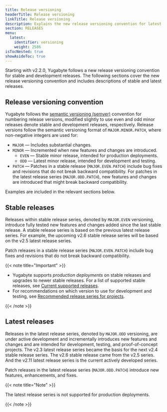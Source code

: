 ```yaml
---
title: Release versioning
headerTitle: Release versioning
linkTitle: Release versioning
description: Explains the new release versioning convention for latest and stable releases.
section: RELEASES
menu:
  latest:
    identifier: versioning
    weight: 2586
isTocNested: true
showAsideToc: true
---
```


Starting with v2.2.0, Yugabyte follows a new release versioning convention for stable and development releases. The following sections cover the new release versioning convention and includes descriptions of stable and latest releases.

## Release versioning convention

Yugabyte follows the [semantic versioning (semver)](https://semver.org) convention for numbering release versions, modified slightly to use even and odd minor releases denote stable and development releases, respectively. Release versions follow the semantic versioning format of `MAJOR.MINOR.PATCH`, where non-negative integers are used for:

- `MAJOR` — Includes substantial changes.
- `MINOR` — Incremented when new features and changes are introduced.
  - `EVEN` — Stable minor release, intended for production deployments.
  - `ODD` — Latest minor release, intended for development and testing.
- `PATCH` — Patches in a stable release (`MAJOR.EVEN.PATCH`) include bug fixes and revisions that do not break backward compatibility. For patches in the latest release series (`MAJOR.ODD.PATCH`), new features and changes are introduced that might break backward compatibility.

Examples are included in the relevant sections below.

## Stable releases

Releases within stable release series, denoted by `MAJOR.EVEN` versioning, introduce fully tested new features and changes added since the last stable release. A stable release series is based on the previous latest release series. For example, the upcoming v2.6 stable release series will be based on the v2.5 latest release series.

Patch releases in a stable release series (`MAJOR.EVEN.PATCH`) include bug fixes and revisions that do not break backward compatibility.

{{< note title="Important" >}}

- Yugabyte supports *production deployments* on stable releases and upgrades to newer stable releases. For a list of supported stable releases, see [Current supported releases](../releases-overview/#current-supported-releases).
- For recommendations on which version to use for development and testing, see [Recommended release series for projects](../releases-overview/#recommended-releases-series-for-projects).

{{< /note >}}

## Latest releases

Releases in the latest release series, denoted by `MAJOR.ODD` versioning, are under active development and incrementally introduces new features and changes and are intended for development, testing, and proof-of-concept projects. The v2.3 latest release series became the basis for the next v2.4 stable release series. The v2.6 stable release came from the v2.5 series. And the v2.11 latest release series is the current actively developed series.

Patch releases in the latest release series (`MAJOR.ODD.PATCH`) introduce new features, enhancements, and fixes.

{{< note title="Note" >}}

The latest release series is not supported for production deployments.

{{< /note >}}
